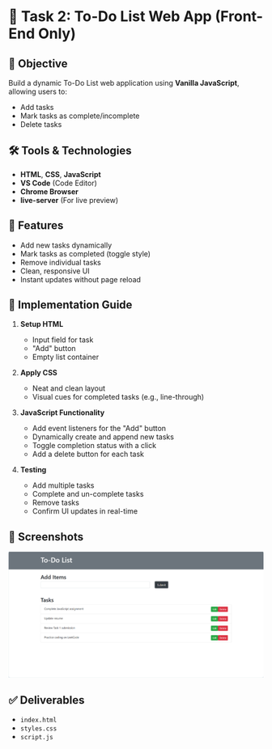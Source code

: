 # 📝 Task 2: To-Do List Web App (Front-End Only)

## 📌 Objective
Build a dynamic To-Do List web application using **Vanilla JavaScript**, allowing users to:
- Add tasks
- Mark tasks as complete/incomplete
- Delete tasks

## 🛠️ Tools & Technologies
- **HTML**, **CSS**, **JavaScript**
- **VS Code** (Code Editor)
- **Chrome Browser**
- **live-server** (For live preview)

## 🚀 Features
- Add new tasks dynamically
- Mark tasks as completed (toggle style)
- Remove individual tasks
- Clean, responsive UI
- Instant updates without page reload


## 🧩 Implementation Guide
1. **Setup HTML**
   - Input field for task
   - "Add" button
   - Empty list container

2. **Apply CSS**
   - Neat and clean layout
   - Visual cues for completed tasks (e.g., line-through)

3. **JavaScript Functionality**
   - Add event listeners for the "Add" button
   - Dynamically create and append new tasks
   - Toggle completion status with a click
   - Add a delete button for each task

4. **Testing**
   - Add multiple tasks
   - Complete and un-complete tasks
   - Remove tasks
   - Confirm UI updates in real-time

## 📸 Screenshots
![ScreenShot](ScreenShot.png)


## ✅ Deliverables
- `index.html`
- `styles.css`
- `script.js`
